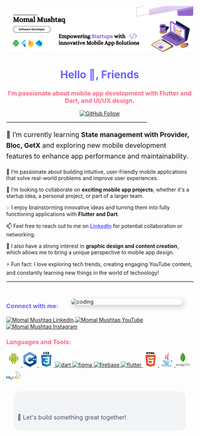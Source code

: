 ![logo](https://github.com/Momal-Mushtaq/Momal-Mushtaq/blob/main/White%20and%20Yellow%20Geometric%20Real%20Estate%20with%20Circle%20Frame%20LinkedIn%20Banner%20(6).png)
<h1 align="center" style="color:#6C63FF;">Hello 👋, Friends</h1>
<h3 align="center" style="color:#FF6584;">I’m passionate about mobile app development with Flutter and Dart, and UI/UX design.</h3>

<div align="center">
  <a target="_blank" rel="noopener noreferrer nofollow" href="https://github.com/momal-mushtaq">
    <img src="https://img.shields.io/badge/Followers-10k-brightgreen?style=for-the-badge&logo=github" alt="GitHub Follow" style="max-width: 100%;">
  </a>
</div>


<!-- Divider Line -->
<hr style="border:1px solid #ddd; width:75%;">

<!-- Extended Introduction Section -->
<p align="left" style="font-size:18px; line-height: 1.6;">
  🌱 I’m currently learning <strong>State management with Provider, Bloc, GetX</strong> and exploring new mobile development features to enhance app performance and maintainability.<br>
  
  🚀 I’m passionate about building intuitive, user-friendly mobile applications that solve real-world problems and improve user experiences.<br>
    
  👯 I’m looking to collaborate on <strong>exciting mobile app projects</strong>, whether it's a startup idea, a personal project, or part of a larger team.<br>
  
  💡 I enjoy brainstorming innovative ideas and turning them into fully functioning applications with <strong>Flutter and Dart</strong>.<br>
  
  📫 Feel free to reach out to me on <a href="https://linkedin.com/in/momal-mushtaq-80586a208" target="_blank" style="color:#6C63FF;"><strong>LinkedIn</strong></a> for potential collaboration or networking.<br>
  
  🎨 I also have a strong interest in <strong>graphic design and content creation</strong>, which allows me to bring a unique perspective to mobile app design.<br>
  
  ⚡ Fun fact: I love exploring tech trends, creating engaging YouTube content, and constantly learning new things in the world of technology!
</p>
<!-- Divider Line -->
<hr style="border:1px solid #ddd; width:100%;">

<!-- Profile Image on the Right -->
<img align="right" alt="coding" width="300" src="https://github.com/user-attachments/assets/79e40639-5062-4548-a05f-5fafbd26209a" style="border-radius: 25px; margin: 30px; box-shadow: 5px 5px 15px rgba(0, 0, 0, 0.2);"><br>

<!-- Connect with Me Section -->
<h3 align="left" style="color:#6C63FF;">Connect with me:</h3>
<p align="left">
  <a href="https://linkedin.com/in/momal-mushtaq-80586a208" target="_blank">
    <img align="center" src="https://raw.githubusercontent.com/rahuldkjain/github-profile-readme-generator/master/src/images/icons/Social/linked-in-alt.svg" alt="Momal Mushtaq LinkedIn" height="30" width="40" />
  </a>
  <a href="https://www.youtube.com/c/https://www.youtube.com/@bedtimestories31" target="_blank">
    <img align="center" src="https://raw.githubusercontent.com/rahuldkjain/github-profile-readme-generator/master/src/images/icons/Social/youtube.svg" alt="Momal Mushtaq YouTube" height="30" width="40" />
  </a>
  <a href="https://www.instagram.com/ameliyah_31/" target="_blank">
  <img align="center" src="https://raw.githubusercontent.com/rahuldkjain/github-profile-readme-generator/master/src/images/icons/Social/instagram.svg" alt="Momal Mushtaq Instagram" height="30" width="40" />
</a>

</p>

<!-- Languages and Tools Section -->
<h3 align="left" style="color:#FF6584;">Languages and Tools:</h3>
<p align="left">
  <a href="https://developer.android.com" target="_blank" rel="noreferrer"> 
    <img src="https://raw.githubusercontent.com/devicons/devicon/master/icons/android/android-original-wordmark.svg" alt="android" width="40" height="40"/> 
  </a> 
  <a href="https://www.w3schools.com/cpp/" target="_blank" rel="noreferrer"> 
    <img src="https://raw.githubusercontent.com/devicons/devicon/master/icons/cplusplus/cplusplus-original.svg" alt="cplusplus" width="40" height="40"/> 
  </a> 
  <a href="https://www.w3schools.com/css/" target="_blank" rel="noreferrer"> 
    <img src="https://raw.githubusercontent.com/devicons/devicon/master/icons/css3/css3-original-wordmark.svg" alt="css3" width="40" height="40"/> 
  </a> 
  <a href="https://dart.dev" target="_blank" rel="noreferrer"> 
    <img src="https://www.vectorlogo.zone/logos/dartlang/dartlang-icon.svg" alt="dart" width="40" height="40"/> 
  </a> 
  <a href="https://www.figma.com/" target="_blank" rel="noreferrer"> 
    <img src="https://www.vectorlogo.zone/logos/figma/figma-icon.svg" alt="figma" width="40" height="40"/> 
  </a> 
  <a href="https://firebase.google.com/" target="_blank" rel="noreferrer"> 
    <img src="https://www.vectorlogo.zone/logos/firebase/firebase-icon.svg" alt="firebase" width="40" height="40"/> 
  </a> 
  <a href="https://flutter.dev" target="_blank" rel="noreferrer"> 
    <img src="https://www.vectorlogo.zone/logos/flutterio/flutterio-icon.svg" alt="flutter" width="40" height="40"/> 
  </a> 
  <a href="https://www.w3.org/html/" target="_blank" rel="noreferrer"> 
    <img src="https://raw.githubusercontent.com/devicons/devicon/master/icons/html5/html5-original-wordmark.svg" alt="html5" width="40" height="40"/> 
  </a> 
  <a href="https://www.java.com" target="_blank" rel="noreferrer"> 
    <img src="https://raw.githubusercontent.com/devicons/devicon/master/icons/java/java-original.svg" alt="java" width="40" height="40"/> 
  </a> 
  <a href="https://www.mongodb.com/" target="_blank" rel="noreferrer"> 
    <img src="https://raw.githubusercontent.com/devicons/devicon/master/icons/mongodb/mongodb-original-wordmark.svg" alt="mongodb" width="40" height="40"/> 
  </a> 
  <a href="https://www.mysql.com/" target="_blank" rel="noreferrer"> 
    <img src="https://raw.githubusercontent.com/devicons/devicon/master/icons/mysql/mysql-original-wordmark.svg" alt="mysql" width="40" height="40"/> 
  </a> 
</p>

<!-- Footer Section with CTA -->
<div align="left" style="background-color:#F3F4F6; padding: 10px; border-radius: 15px; margin: 20px;"><br><br>
  <p style="color:#4A4E69; font-size: 16px;">🚀 Let's build something great together!</p>
</div>

